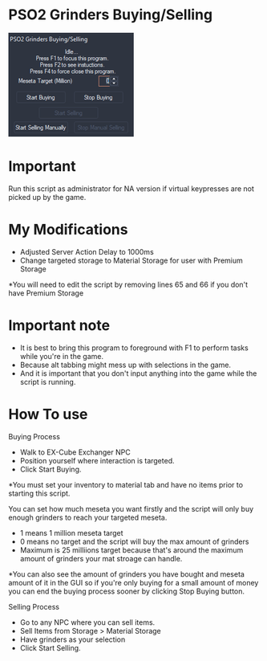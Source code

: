 # PSO2 Grinders Buying/Selling
![Screenshot](/Screenshot.png?raw=true "Screenshot")

# Important
Run this script as administrator for NA version if virtual keypresses are not picked up by the game.

# My Modifications
- Adjusted Server Action Delay to 1000ms
- Change targeted storage to Material Storage for user with Premium Storage

*You will need to edit the script by removing lines 65 and 66 if you don't have Premium Storage

# Important note
- It is best to bring this program to foreground with F1 to perform tasks while you're in the game.
- Because alt tabbing might mess up with selections in the game.
- And it is important that you don't input anything into the game while the script is running.

# How To use

Buying Process
- Walk to EX-Cube Exchanger NPC
- Position yourself where interaction is targeted.
- Click Start Buying.

*You must set your inventory to material tab and have no items prior to starting this script. 

You can set how much meseta you want firstly and the script will only buy enough grinders to reach your targeted meseta.
- 1 means 1 million meseta target
- 0 means no target and the script will buy the max amount of grinders
- Maximum is 25 milliions target because that's around the maximum amount of grinders your mat stroage can handle.

*You can also see the amount of grinders you have bought and meseta amount of it in the GUI so if you're only buying for a small amount of money you can end the buying process sooner by clicking Stop Buying button.

Selling Process
- Go to any NPC where you can sell items.
- Sell Items from Storage > Material Storage
- Have grinders as your selection
- Click Start Selling.
